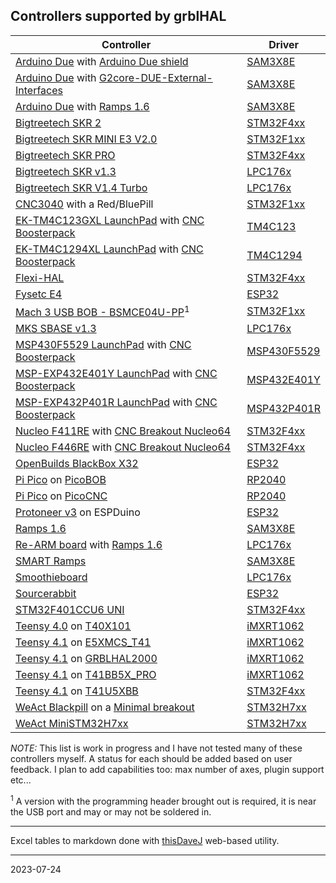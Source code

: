 ## Controllers supported by grblHAL

| Controller                                                                                                                                                                                         | Driver                                                |
|----------------------------------------------------------------------------------------------------------------------------------------------------------------------------------------------------|-------------------------------------------------------|
| [Arduino Due](https://store.arduino.cc/arduino-due) with [Arduino Due shield](https://github.com/itadinanta/cnc_mill_prototype/tree/master/arduino_duo_shield)                                     | [SAM3X8E](https://github.com/grblHAL/SAM3X8E)         |
| [Arduino Due](https://store.arduino.cc/arduino-due) with [G2core-DUE-External-Interfaces](https://github.com/cmcgrath5035/G2core-DUE-External-Interfaces)                                          | [SAM3X8E](https://github.com/grblHAL/SAM3X8E)         |
| [Arduino Due](https://store.arduino.cc/arduino-due) with [Ramps 1.6](https://reprap.org/wiki/RAMPS_1.6)                                                                                            | [SAM3X8E](https://github.com/grblHAL/SAM3X8E)         |
| [Bigtreetech SKR 2](https://www.bigtree-tech.com/products/bigtreetech-skr-2.html)                                                                                                                  | [STM32F4xx](https://github.com/grblHAL/STM32F4xx)     |
| [Bigtreetech SKR MINI E3 V2.0](https://www.bigtree-tech.com/products/bigtreetech-skr-mini-e3-v2-0-32-bit-control-board-integrated-tmc2209-uart-for-ender-3.html)                                   | [STM32F1xx](https://github.com/grblHAL/STM32F1xx)     |
| [Bigtreetech SKR PRO](https://www.bigtree-tech.com/products/bigtreetech-skr-pro-v1-2.html)                                                                                                         | [STM32F4xx](https://github.com/grblHAL/STM32F4xx)     |
| [Bigtreetech SKR v1.3](https://duckduckgo.com/?t=ffsb&q=btt+skr+1.3&ia=web)                                                                                                                        | [LPC176x](https://github.com/grblHAL/LPC176x)         |
| [Bigtreetech SKR V1.4 Turbo](https://www.bigtree-tech.com/products/btt-skr-v1-4-skr-v1-4-turbo-32-bit-control-board.html)                                                                          | [LPC176x](https://github.com/grblHAL/LPC176x)         |
| [CNC3040](https://github.com/shaise/GrblCNC) with a Red/BluePill                                                                                                                                   | [STM32F1xx](https://github.com/grblHAL/STM32F1xx)     |
| [EK-TM4C123GXL LaunchPad](https://www.ti.com/tool/EK-TM4C123GXL) with  [CNC Boosterpack](https://github.com/terjeio/CNC_Boosterpack)                                                               | [TM4C123](https://github.com/grblHAL/TM4C123)         |
| [EK-TM4C1294XL LaunchPad](https://www.ti.com/tool/EK-TM4C1294XL#) with [CNC Boosterpack](https://github.com/terjeio/CNC_Boosterpack)                                                               | [TM4C1294](https://github.com/grblHAL/TM4C1294)       |
| [Flexi-HAL](https://github.com/Expatria-Technologies/Flexi-HAL)                                                                                                                                    | [STM32F4xx](https://github.com/grblHAL/STM32F4xx)     |
| [Fysetc E4](https://www.fysetc.com/products/fysetc-e4-board-with-built-in-wi-fi-and-bluetooth-4-pcs-tmc2209-240mhz-16m-flash-3d-printer-control-board-based-for-3d-printer?variant=37558333341871) | [ESP32](https://github.com/grblHAL/ESP32)             |
| [Mach 3 USB BOB - BSMCE04U-PP](https://embeddedtronicsblog.wordpress.com/2023/05/17/grbl-running-on-the-4-axis-bsmce04-pp/)<sup>1</sup>                                                            | [STM32F1xx](https://github.com/grblHAL/STM32F1xx)     |
| [MKS SBASE v1.3](https://github.com/makerbase-mks/MKS-SBASE)                                                                                                                                       | [LPC176x](https://github.com/grblHAL/LPC176x)         |
| [MSP430F5529 LaunchPad](https://www.ti.com/tool/MSP-EXP430F5529LP) with [CNC Boosterpack](https://github.com/terjeio/CNC_Boosterpack)                                                              | [MSP430F5529](https://github.com/grblHAL/MSP430F5529) |
| [MSP-EXP432E401Y LaunchPad](http://www.ti.com/tool/MSP-EXP432E401Y#) with  [CNC Boosterpack](https://github.com/terjeio/CNC_Boosterpack)                                                           | [MSP432E401Y](https://github.com/grblHAL/MSP432E401Y) |
| [MSP-EXP432P401R LaunchPad](https://www.ti.com/tool/MSP-EXP432P401R) with  [CNC Boosterpack](https://github.com/terjeio/CNC_Boosterpack)                                                           | [MSP432P401R](https://github.com/grblHAL/MSP432P401R) |
| [Nucleo F411RE](https://www.st.com/en/evaluation-tools/nucleo-f411re.html) with [CNC Breakout Nucleo64](https://github.com/terjeio/CNC_Breakout_Nucleo64)                                          | [STM32F4xx](https://github.com/grblHAL/STM32F4xx)     |
| [Nucleo F446RE](https://www.st.com/en/evaluation-tools/nucleo-f446re.html) with [CNC Breakout Nucleo64](https://github.com/terjeio/CNC_Breakout_Nucleo64)                                          | [STM32F4xx](https://github.com/grblHAL/STM32F4xx)     |
| [OpenBuilds BlackBox X32](https://openbuildspartstore.com/BlackBox-Motion-Control-System-X32)                                                                                                      | [ESP32](https://github.com/grblHAL/ESP32)             |
| [Pi Pico](https://www.raspberrypi.org/products/raspberry-pi-pico/) on [PicoBOB](https://github.com/Expatria-Technologies/PicoBOB)                                                                  | [RP2040](https://github.com/grblHAL/RP2040)           |
| [Pi Pico](https://www.raspberrypi.org/products/raspberry-pi-pico/) on [PicoCNC](https://github.com/phil-barrett/PicoCNC)                                                                           | [RP2040](https://github.com/grblHAL/RP2040)           |
| [Protoneer v3](https://blog.protoneer.co.nz/arduino-cnc-shield/) on ESPDuino                                                                                                                       | [ESP32](https://github.com/grblHAL/ESP32)             |
| [Ramps 1.6](https://reprap.world/electronics/development_boards/radds_v1_6_pre_assembled_3d_printer_board/)                                                                                        | [SAM3X8E](https://github.com/grblHAL/SAM3X8E)         |
| [Re-ARM board](https://www.panucatt.com/Re_ARM_for_RAMPS_p/ra1768.htm) with [Ramps 1.6](https://reprap.org/wiki/RAMPS_1.6)                                                                         | [LPC176x](https://github.com/grblHAL/LPC176x)         |
| [SMART Ramps](https://reprap.org/wiki/SMART_RAMPS)                                                                                                                                                 | [SAM3X8E](https://github.com/grblHAL/SAM3X8E)         |
| [Smoothieboard](https://smoothieware.org/smoothieboard)                                                                                                                                            | [LPC176x](https://github.com/grblHAL/LPC176x)         |
| [Sourcerabbit](https://www.sourcerabbit.com/)                                                                                                                                                      | [ESP32](https://github.com/grblHAL/ESP32)             |
| [STM32F401CCU6 UNI](https://github.com/Am0k-GIT/STM32F401CCU6_UNI)                                                                                                                                 | [STM32F4xx](https://github.com/grblHAL/STM32F4xx)     |
| [Teensy 4.0](https://www.pjrc.com/store/teensy40.html) on [T40X101](https://github.com/phil-barrett/grbl-teensy-4)                                                                                 | [iMXRT1062](https://github.com/grblHAL/iMXRT1062)     |
| [Teensy 4.1](https://www.pjrc.com/store/teensy41.html) on [E5XMCS_T41](https://www.makerstore.com.au/product/elec-e5xmcst41/)                                                                      | [iMXRT1062](https://github.com/grblHAL/iMXRT1062)     |
| [Teensy 4.1](https://www.pjrc.com/store/teensy41.html) on [GRBLHAL2000](https://github.com/Expatria-Technologies/grblhal_2000_PrintNC)                                                             | [iMXRT1062](https://github.com/grblHAL/iMXRT1062)     |
| [Teensy 4.1](https://www.pjrc.com/store/teensy41.html) on [T41BB5X_PRO](https://github.com/phil-barrett/grbl-teensy-4)                                                                             | [iMXRT1062](https://github.com/grblHAL/iMXRT1062)     |
| [Teensy 4.1](https://www.pjrc.com/store/teensy41.html) on [T41U5XBB](https://github.com/phil-barrett/grbl-teensy-4)                                                                                | [STM32F4xx](https://github.com/grblHAL/STM32F4xx)     |
| [WeAct Blackpill](https://github.com/WeActTC/MiniF4-STM32F4x1) on a [Minimal breakout](https://github.com/avizienis/Minimal-Black-Pill--STM32F4xx-BOB-for-grblHAL)                                 | [STM32H7xx](https://github.com/dresco/STM32H7xx)      |
| [WeAct MiniSTM32H7xx](https://github.com/WeActTC/MiniSTM32H7xx)                                                                                                                                    | [STM32H7xx](https://github.com/dresco/STM32H7xx)      |

_NOTE:_ This list is work in progress and I have not tested many of these controllers myself. A status for each should be added based on user feedback. I plan to add capabilities too: max number of axes, plugin support etc...

<sup>1</sup> A version with the programming header brought out is required, it is near the USB port and may or may not be soldered in.

---

Excel tables to markdown done with [thisDaveJ](https://thisdavej.com/copy-table-in-excel-and-paste-as-a-markdown-table/) web-based utility.

---
2023-07-24
